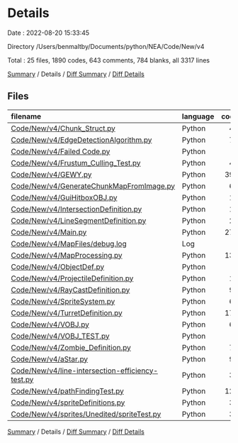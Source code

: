 # Details

Date : 2022-08-20 15:33:45

Directory /Users/benmaltby/Documents/python/NEA/Code/New/v4

Total : 25 files,  1890 codes, 643 comments, 784 blanks, all 3317 lines

[Summary](results.md) / Details / [Diff Summary](diff.md) / [Diff Details](diff-details.md)

## Files
| filename | language | code | comment | blank | total |
| :--- | :--- | ---: | ---: | ---: | ---: |
| [Code/New/v4/Chunk_Struct.py](/Code/New/v4/Chunk_Struct.py) | Python | 41 | 22 | 22 | 85 |
| [Code/New/v4/EdgeDetectionAlgorithm.py](/Code/New/v4/EdgeDetectionAlgorithm.py) | Python | 70 | 13 | 30 | 113 |
| [Code/New/v4/Failed Code.py](/Code/New/v4/Failed%20Code.py) | Python | 0 | 347 | 68 | 415 |
| [Code/New/v4/Frustum_Culling_Test.py](/Code/New/v4/Frustum_Culling_Test.py) | Python | 42 | 6 | 30 | 78 |
| [Code/New/v4/GEWY.py](/Code/New/v4/GEWY.py) | Python | 397 | 25 | 134 | 556 |
| [Code/New/v4/GenerateChunkMapFromImage.py](/Code/New/v4/GenerateChunkMapFromImage.py) | Python | 68 | 14 | 28 | 110 |
| [Code/New/v4/GuiHitboxOBJ.py](/Code/New/v4/GuiHitboxOBJ.py) | Python | 10 | 1 | 2 | 13 |
| [Code/New/v4/IntersectionDefinition.py](/Code/New/v4/IntersectionDefinition.py) | Python | 14 | 4 | 6 | 24 |
| [Code/New/v4/LineSegmentDefinition.py](/Code/New/v4/LineSegmentDefinition.py) | Python | 29 | 6 | 13 | 48 |
| [Code/New/v4/Main.py](/Code/New/v4/Main.py) | Python | 272 | 56 | 100 | 428 |
| [Code/New/v4/MapFiles/debug.log](/Code/New/v4/MapFiles/debug.log) | Log | 1 | 0 | 1 | 2 |
| [Code/New/v4/MapProcessing.py](/Code/New/v4/MapProcessing.py) | Python | 130 | 34 | 59 | 223 |
| [Code/New/v4/ObjectDef.py](/Code/New/v4/ObjectDef.py) | Python | 8 | 0 | 3 | 11 |
| [Code/New/v4/ProjectileDefinition.py](/Code/New/v4/ProjectileDefinition.py) | Python | 10 | 0 | 3 | 13 |
| [Code/New/v4/RayCastDefinition.py](/Code/New/v4/RayCastDefinition.py) | Python | 90 | 30 | 34 | 154 |
| [Code/New/v4/SpriteSystem.py](/Code/New/v4/SpriteSystem.py) | Python | 66 | 6 | 23 | 95 |
| [Code/New/v4/TurretDefinition.py](/Code/New/v4/TurretDefinition.py) | Python | 178 | 28 | 46 | 252 |
| [Code/New/v4/VOBJ.py](/Code/New/v4/VOBJ.py) | Python | 69 | 2 | 32 | 103 |
| [Code/New/v4/VOBJ_TEST.py](/Code/New/v4/VOBJ_TEST.py) | Python | 4 | 0 | 3 | 7 |
| [Code/New/v4/Zombie_Definition.py](/Code/New/v4/Zombie_Definition.py) | Python | 73 | 6 | 27 | 106 |
| [Code/New/v4/aStar.py](/Code/New/v4/aStar.py) | Python | 90 | 17 | 30 | 137 |
| [Code/New/v4/line-intersection-efficiency-test.py](/Code/New/v4/line-intersection-efficiency-test.py) | Python | 38 | 0 | 23 | 61 |
| [Code/New/v4/pathFindingTest.py](/Code/New/v4/pathFindingTest.py) | Python | 125 | 7 | 31 | 163 |
| [Code/New/v4/spriteDefinitions.py](/Code/New/v4/spriteDefinitions.py) | Python | 33 | 2 | 21 | 56 |
| [Code/New/v4/sprites/Unedited/spriteTest.py](/Code/New/v4/sprites/Unedited/spriteTest.py) | Python | 32 | 17 | 15 | 64 |

[Summary](results.md) / Details / [Diff Summary](diff.md) / [Diff Details](diff-details.md)